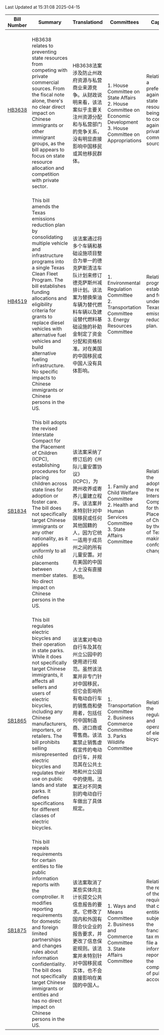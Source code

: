 Last Updated at 15:31:08 2025-04-15

|Bill Number|Summary|Translationd|Committees|Caption|Authors|Last Actiond|
|-|-|-|-|-|-|-|
|[HB3638](https://capitol.texas.gov/BillLookup/History.aspx?LegSess=89R&Bill=HB3638)|<br>HB3638 relates to preventing state resources from competing with private commercial sources. From the fiscal note alone, there's no clear direct impact on Chinese immigrants or other immigrant groups, as the bill appears to focus on state resource allocation and competition with private sector.<br>|<br>HB3638法案涉及防止州政府资源与私营商业来源竞争。从财政说明来看，该法案似乎主要关注州资源分配和与私营部门的竞争关系，没有明显直接影响中国移民或其他移民群体。<br>|<br>1. House Committee on State Affairs<br>2. House Committee on Economic Development<br>3. House Committee on Appropriations<br>|Relating to a preference against state resources being used to compete against private commercial sources.|Troxclair|04/14/2025 H Scheduled for public hearing on . . .|
|[HB4519](https://capitol.texas.gov/BillLookup/History.aspx?LegSess=89R&Bill=HB4519)|<br>This bill amends the Texas emissions reduction plan by consolidating multiple vehicle and infrastructure programs into a single Texas Clean Fleet Program. The bill establishes funding allocations and eligibility criteria for grants to replace diesel vehicles with alternative fuel vehicles and build alternative fueling infrastructure. No specific impacts to Chinese immigrants or Chinese persons in the US.<br>|<br>该法案通过将多个车辆和基础设施项目整合为单一的德克萨斯清洁车队计划来修订德克萨斯州减排计划。该法案为替换柴油车辆为替代燃料车辆以及建设替代燃料基础设施的补助金制定了资金分配和资格标准。对在美国的中国移民或中国人没有具体影响。<br>|<br>1. Environmental Regulation Committee<br>2. Transportation Committee<br>3. Energy Resources Committee<br>|Relating to programs established and funded under the Texas emissions reduction plan.|Ordaz|04/17/2025 H Scheduled for public hearing on . . .|
|[SB1834](https://capitol.texas.gov/BillLookup/History.aspx?LegSess=89R&Bill=SB1834)|<br>This bill adopts the revised Interstate Compact for the Placement of Children (ICPC), establishing procedures for placing children across state lines for adoption or foster care. The bill does not specifically target Chinese immigrants or any other nationality, as it applies uniformly to all child placements between member states. No direct impact on Chinese persons in the US.<br>|<br>该法案采纳了修订后的《州际儿童安置协议》(ICPC)，为跨州收养或寄养儿童建立程序。该法案并未特别针对中国移民或任何其他国籍的人，因为它统一适用于成员州之间的所有儿童安置。对在美国的中国人士没有直接影响。<br>|<br>1. Family and Child Welfare Committee<br>2. Health and Human Services Committee<br>3. State Affairs Committee<br>|Relating to the adoption of the revised Interstate Compact for the Placement of Children by the State of Texas; making conforming changes.|Sparks|03/13/2025 S Referred to Health & Human Services|
|[SB1865](https://capitol.texas.gov/BillLookup/History.aspx?LegSess=89R&Bill=SB1865)|<br>This bill regulates electric bicycles and their operation in state parks. While it does not specifically target Chinese immigrants, it affects all sellers and users of electric bicycles, including any Chinese manufacturers, importers, or retailers. The bill prohibits selling misrepresented electric bicycles and regulates their use on public lands and state parks. It defines specifications for different classes of electric bicycles.<br>|<br>该法案对电动自行车及其在州立公园中的使用进行规范。虽然该法案并非专门针对中国移民，但它会影响所有电动自行车的销售商和使用者，包括任何中国制造商、进口商或零售商。该法案禁止销售虚假宣传的电动自行车，并规范其在公共土地和州立公园中的使用。法案还对不同类别的电动自行车做出了具体规定。<br>|<br>1. Transportation Committee<br>2. Business  Commerce Committee<br>3. Parks  Wildlife Committee<br>|Relating to the regulation and operation of electric bicycles.|Eckhardt|03/17/2025 S Referred to Transportation|
|[SB1875](https://capitol.texas.gov/BillLookup/History.aspx?LegSess=89R&Bill=SB1875)|<br>This bill repeals requirements for certain entities to file public information reports with the comptroller. It modifies reporting requirements for domestic and foreign limited partnerships and changes rules about information confidentiality. The bill does not specifically target Chinese immigrants or entities and has no direct impact on Chinese persons in the US.<br>|<br>该法案取消了某些实体向主计长提交公共信息报告的要求。它修改了国内和外国有限合伙企业的报告要求，并更改了信息保密规则。该法案并未特别针对中国移民或实体，也不会直接影响在美国的中国人。<br>|<br>1. Ways and Means Committee<br>2. Business and Commerce Committee<br>3. State Affairs Committee<br>|Relating to the repeal of the requirement that certain entities subject to the franchise tax must file a public information report with the comptroller of public accounts.|Perry|03/17/2025 S Referred to Business & Commerce|

